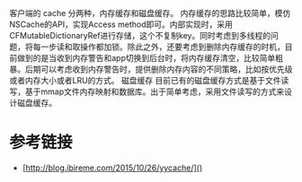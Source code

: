 客户端的 cache 分两种，内存缓存和磁盘缓存。
内存缓存的思路比较简单，模仿NSCache的API，实现Access method即可。内部实现时，采用CFMutableDictionaryRef进行存储，这个不复制key。同时考虑到多线程的问题，将每一步读和取操作都加锁。除此之外，还要考虑到删除内存缓存的时机，目前做到的是当收到内存警告和app切换到后台时，将内存缓存清空，比较简单粗暴。后期可以考虑收到内存警告时，提供删除内存内容的不同策略，比如按优先级或者内存大小或者LRU的方式。
磁盘缓存
目前已有的磁盘缓存方式是基于文件读写，基于mmap文件内存映射和数据库。出于简单考虑，采用文件读写的方式来设计磁盘缓存。
# 参考链接
- [http://blog.ibireme.com/2015/10/26/yycache/]()
